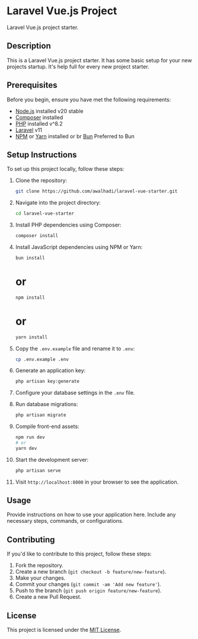 # Laravel Vue.js Project

Laravel Vue.js project starter.

## Description

This is a Laravel Vue.js project starter. It has some basic setup for your new projects startup. It's help full for every new project starter.

## Prerequisites

Before you begin, ensure you have met the following requirements:

- [Node.js](https://nodejs.org/) installed v20 stable
- [Composer](https://getcomposer.org/) installed
- [PHP](https://www.php.net/) installed v^8.2
- [Laravel](https://laravel.com/) v11
- [NPM](https://www.npmjs.com/) or [Yarn](https://yarnpkg.com/) installed or br [Bun](https://bun.sh/docs/installation) Preferred to Bun

## Setup Instructions

To set up this project locally, follow these steps:

1. Clone the repository:

    ```bash
    git clone https://github.com/awalhadi/laravel-vue-starter.git
    ```

2. Navigate into the project directory:

    ```bash
    cd laravel-vue-starter
    ```

3. Install PHP dependencies using Composer:

    ```bash
    composer install
    ```

4. Install JavaScript dependencies using NPM or Yarn:

    ```bash
    bun install
    ```
    # or
    ```bash
    npm install
    ```
    # or
    ```bash
    yarn install
    ```

5. Copy the `.env.example` file and rename it to `.env`:

    ```bash
    cp .env.example .env
    ```

6. Generate an application key:

    ```bash
    php artisan key:generate
    ```

7. Configure your database settings in the `.env` file.

8. Run database migrations:

    ```bash
    php artisan migrate
    ```

9. Compile front-end assets:

    ```bash
    npm run dev
    # or
    yarn dev
    ```

10. Start the development server:

    ```bash
    php artisan serve
    ```

11. Visit `http://localhost:8000` in your browser to see the application.

## Usage

Provide instructions on how to use your application here. Include any necessary steps, commands, or configurations.

## Contributing

If you'd like to contribute to this project, follow these steps:

1. Fork the repository.
2. Create a new branch (`git checkout -b feature/new-feature`).
3. Make your changes.
4. Commit your changes (`git commit -am 'Add new feature'`).
5. Push to the branch (`git push origin feature/new-feature`).
6. Create a new Pull Request.

## License

This project is licensed under the [MIT License](LICENSE).
